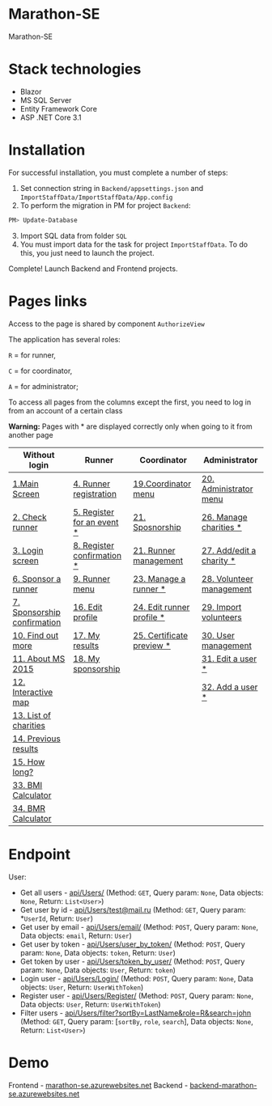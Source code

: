 # Marathon-SE
Marathon-SE

# Stack technologies
* Blazor
* MS SQL Server
* Entity Framework Core
* ASP .NET Core 3.1

# Installation
For successful installation, you must complete a number of steps:
1. Set connection string in `Backend/appsettings.json` and `ImportStaffData/ImportStaffData/App.config`
2. To perform the migration in PM for project `Backend`:
```bash
PM> Update-Database
```
3. Import SQL data from folder `SQL`
4. You must import data for the task for project `ImportStaffData`. To do this, you just need to launch the project.

Complete! Launch Backend and Frontend projects.

# Pages links

Access to the page is shared by component `AuthorizeView`


The application has several roles:

`R` = for runner,

`C`  = for coordinator,

`A` = for administrator;

To access all pages from the columns except the first, you need to log in from an account of a certain class

**Warning:**  Pages with &#42; are displayed correctly only when going to it from another page


|Without login|Runner|Coordinator|Administrator|
| ------------ | ------------ | ------------ | ------------ |
| [1.Main Screen](https://marathon-se.azurewebsites.net/)  | [4. Runner registration](https://marathon-se.azurewebsites.net/register) |  [19.Coordinator menu](https://marathon-se.azurewebsites.net/coordinatormenu) |  [20. Administrator menu](https://marathon-se.azurewebsites.net/adminmenu) |
|  [2. Check runner](https://marathon-se.azurewebsites.net/checkrunner)   | [5. Register for an event &#42;](https://marathon-se.azurewebsites.net/registerforevent)  |  [21. Sposnorship](https://marathon-se.azurewebsites.net/sponsorshipoverview) |  [26. Manage charities &#42;](https://marathon-se.azurewebsites.net/managecharities) |
| [3. Login screen](https://marathon-se.azurewebsites.net/loginscreen)  | [8. Register сonfirmation &#42;](https://marathon-se.azurewebsites.net/registerconfirmation)  | [21. Runner management](https://marathon-se.azurewebsites.net/runnermanagement)  |  [27. Add/edit a charity &#42;](https://marathon-se.azurewebsites.net/addcharity) |
| [6. Sponsor a runner](https://marathon-se.azurewebsites.net/sponsorrunner)   | [9. Runner menu](https://marathon-se.azurewebsites.net/runnermenu)  | [23. Manage a runner &#42;](https://marathon-se.azurewebsites.net/managerunner)  | [28. Volunteer management](https://marathon-se.azurewebsites.net/volunteermanagement)  |
| [7. Sponsorship confirmation](https://marathon-se.azurewebsites.net/sponsorconfirmation/)  |   [16. Edit profile](https://marathon-se.azurewebsites.net/editrunnerprofile) | [24. Edit runner profile &#42;](https://marathon-se.azurewebsites.net/editrunnerprofile)  | [29. Import volunteers](https://marathon-se.azurewebsites.net/importvolunteers)  |
|  [10. Find out more](https://marathon-se.azurewebsites.net/findoutmore)  | [17. My results](https://marathon-se.azurewebsites.net/myraceresults)   |  [25. Certificate preview &#42;](https://marathon-se.azurewebsites.net/certificatepreview/)  | [30. User management](https://marathon-se.azurewebsites.net/usermanagment)  |
| [11. About MS 2015](https://marathon-se.azurewebsites.net/aboutmarathonskills)  | [18. My sponsorship](https://marathon-se.azurewebsites.net/mysponsorship)   |   | [31. Edit a user &#42;](https://marathon-se.azurewebsites.net/edituser/)  |
| [12. Interactive map](https://marathon-se.azurewebsites.net/interactivemap)  |   |   |  [32. Add a user &#42;](https://marathon-se.azurewebsites.net/adduser) |
| [13. List of charities](https://marathon-se.azurewebsites.net/listofcharities)  |
|  [14. Previous results](https://marathon-se.azurewebsites.net/previousraceresults) |
| [15. How long?](https://marathon-se.azurewebsites.net/howlongisamarathon)  |
| [33. BMI Calculator](https://marathon-se.azurewebsites.net/bmicalculator)  |
| [34. BMR Calculator](https://marathon-se.azurewebsites.net/bmrcalculator)  |

# Endpoint

User:
* Get all users - [api/Users/](https://backend-marathon-se.azurewebsites.net/api/Users/) (Method: `GET`, Query param: `None`, Data objects: `None`, Return: `List<User>`)
* Get user by id - [api/Users/test@mail.ru](https://backend-marathon-se.azurewebsites.net/api/Users/test@mail.ru) (Method: `GET`, Query param: *`UserId`, Return: `User`)
* Get user by email - [api/Users/email/](https://backend-marathon-se.azurewebsites.net/api/Users/email/) (Method: `POST`, Query param: `None`, Data objects: `email`, Return: `User`)
* Get user by token - [api/Users/user_by_token/](https://backend-marathon-se.azurewebsites.net/api/Users/user_by_token/) (Method: `POST`, Query param: `None`, Data objects: `token`, Return: `User`)
* Get token by user - [api/Users/token_by_user/](https://backend-marathon-se.azurewebsites.net/api/Users/token_by_user/) (Method: `POST`, Query param: `None`, Data objects: `User`, Return: `token`)
* Login user - [api/Users/Login/](https://backend-marathon-se.azurewebsites.net/api/Users/Login/) (Method: `POST`, Query param: `None`, Data objects: `User`, Return: `UserWithToken`)
* Register user - [api/Users/Register/](https://backend-marathon-se.azurewebsites.net/api/Users/Register/) (Method: `POST`, Query param: `None`, Data objects: `User`, Return: `UserWithToken`)
* Filter users - [api/Users/filter?sortBy=LastName&role=R&search=john](https://backend-marathon-se.azurewebsites.net/api/Users/filter?sortBy=LastName&role=R&search=john) (Method: `GET`, Query param: [`sortBy`, `role`, `search`], Data objects: `None`, Return: `List<User>`)

# Demo
Frontend - [marathon-se.azurewebsites.net](https://marathon-se.azurewebsites.net/)
Backend - [backend-marathon-se.azurewebsites.net](https://backend-marathon-se.azurewebsites.net/)
